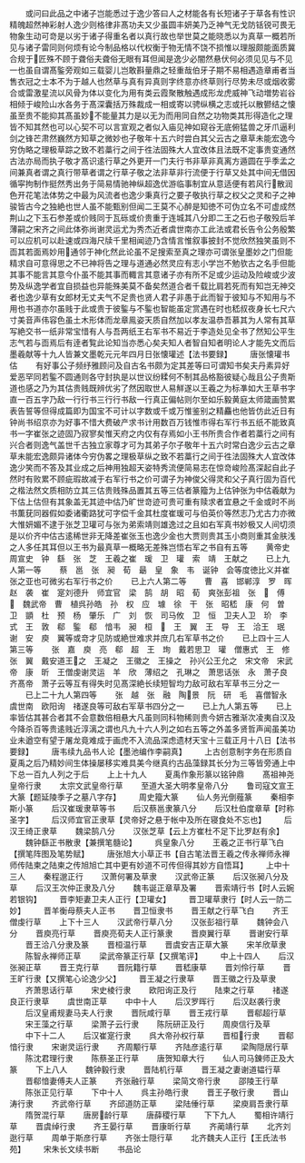 <!-- { "loadSidebar": true } -->
　　或问曰此品之中诸子岂能悉过于逸少答曰人之材能各有长短诸子于草各有性识精魄超然神彩射人逸少则格律非髙功夫又少虽圆丰妍美乃乏神气无戈防铦锐可畏无物象生动可竒是以劣于诸子得重名者以真行故也举世莫之能晓悉以为真草一概若所见与诸子雷同则何烦有论今制品格以代权衡于物无情不饶不损惟以理服颇能面质冀合规于匠殊不顾于聋俗夫聋俗无眼有耳但闻是逸少必闇然悬伏何必须见见与不见一也虽自谓髙鍳旁观如三载婴儿岂敢斟量鼎之轻重哉伯牙子期不易相遇造章甫者当售衣冠之士本不为于越人也然草与真有异真则字终意亦终草则行尽势未尽或烟收雾合或雷激星流以风骨为体以变化为用有类云霞聚散触遇成形龙虎威神飞动増势岩谷相倾于峻险山水各务于髙深囊括万殊裁成一相或寄以骋纵横之志或托以散鬰结之懐虽至贵不能抑其髙虽妙不能量其力是以无为而用同自然之功物类其形得造化之理皆不知其然也可以心契不可以言宣观之者似入庙见神如窥谷无底俯猛兽之牙爪逼利剑之锋芒肃然巍然方知草之微妙也子敬年十五六时尝白其父云古之章草未能宏逸今穷伪略之理极草踪之致不若藁行之间于徃法固殊大人宜改体且法既不定事贵变通然古法亦局而执子敬才髙识逺行草之外更开一门夫行书非草非真离方遁圆在乎季孟之间兼真者谓之真行带草者谓之行草子敬之法非草非行流便于行草又处其中间无借因循寜拘制作挺然秀出务于简易情驰神纵超逸优游临事制宜从意适便有若风行散润色开花笔法体势之中最为风流者也逸少秉真行之要子敬执行草之权父之灵和子之神骏皆古今之独絶也世人虽不能甄别但闻二王莫不心醉是知徳不可伪立名不可虚成然荆山之下玉石参差或价贱同于瓦砾或价贵重于连城其八分即二王之石也子敬殁后羊薄嗣之宋齐之间此体弥尚谢灵运尤为秀杰近者虞世南亦工此法或君长告令公务殷繁可以应机可以赴速或四海尺牍千里相闻迹乃含情言惟叙事披封不觉欣然独笑虽则不靣其若面焉妙用通邻于神化然此论虽不足搜索至真之理亦可谓张皇墨妙之门但能精求自可意得思之不已神将告之理与道通必然灵应有志小学岂不勉欤古之名手但能其事不能言其意今仆虽不能其事而輙言其意诸子亦有所不足或少运动及险峻或少波势及纵逸学者宜自损益也异能殊美莫不备矣然道合者千载比肩若死而有知岂无神交者也逸少草有女郎材无丈夫气不足贵也贤人君子非愚于此而智于彼知与不知用与不用也书道亦尔虽贱于此或贵于彼鍳与不鍳也智能虽定赏遇在时也嵇叔夜身长七尺六寸美音声伟容色虽土木形体而龙章鳯姿天质自然加以孝友温恭吾慕其为人常有其草写絶交书一纸非常宝惜有人与吾两纸王右军书不易近于李造处见全书了然知公平生志气若与靣焉后有逹者覧此论知当亦悉心矣夫知人者智自知者明论人才能先文而后墨羲献等十九人皆兼文墨乾元元年四月日张懐瓘述【法书要録】
　　唐张懐瓘书估
　　有好事公子频纾雅顾问及自古名书颇为定其差等曰可谓知书矣夫丹素异好爱恶罕同若鍳不圆通则各守封执是以世议纷糅何不制其品格豁彼疑心哉且公子贵斯道也感之乃为其估贵贱既辨优劣了然因取世人易觧遂以王羲之为标凖如大王草书字直一百五字乃敌一行行书三行行书敌一行真正偏帖则尔至如乐毅黄庭太师箴画赞累表告誓等但得成篇即为国宝不可计以字数或千或万惟鉴别之精麤也他皆仿此近日有钟尚书绍京亦为好事不惜大费破产求书计用数百万钱惟市得右军行书五纸不能致真书一字崔张之迹固乃寂寥矣惟天府之内仅有存焉如小王书所贵合作者若藁行之间有兴合者则逸气盖世千古独立家尊才可为其弟子尔子敬年十五六时常白逸少云古之章草未能宏逸颇异诸体今穷伪畧之理极草纵之致不若藁行之间于徃法固殊大人宜改体逸少笑而不答及其业成之后神用独超天姿特秀流便简易志在惊竒峻险髙深起自此子然时有败累不顾疵瑕故减于右军行书之价可谓子为神俊父得灵和父子真行固为百代之楷法然文质相防立其三估贵贱殊品置其五等三估者篆籀为上估钟张为中估羲献为下估上估但有其象盖无其迹中估乃旷世竒迹可贵可重有赎求者宜悬之千金或时不尚书薫莸同器假如委诸衢路犹可字偿千金其杜度崔瑗可与伯英价等然志乃尤古力亦微大惟妍媚不逮于张芝卫瓘可与张为弟索靖则雄逸过之且如右军真书妙极又人间切须是以价齐中估古逺稀世非无降差崔张玉也逸少金也大贾则贵其玉小商则重其金肤浅之人多任其耳但以王书为最真草一概略无差殊岂悟右军之书自有五等
　　黄帝史　周宣史　钟　繇　张　芝　王羲之崔　瑗　卫　瓘　索　靖　王献之
　　已上九人第一等
　　蔡　邕　张　昶　荀　朂　皇　象　韦　诞钟　会等度徳比义并崔张之亚也可微劣右军行书之价
　　已上六人第二等
　　曹　喜　邯郸淳　罗　晖　赵　袭　崔　寔刘德升　师宜官　梁　鹄　胡　昭　荀　爽张彭祖　张　　傅　　魏武帝　曹　植呉孙皓　孙　权　应　璩　徐　干　张　昭嵇　康　何　曽　卫　顗　杜　预　杨　肇乐　广　刘　恢　司马攸　卫　恒　卫夫人卫　玠　李　式　王　敦　郗　鍳　郗　愔韦　昶　桓　　王　翼　王　导　王　洽王　珉　谢　安　庾　翼等或竒才见防或絶世难求并庶几右军草书之价
　　已上四十三人第三等
　　张　嘉　庾　亮　郗　超　王　珣　戴若思卫　瓘　僧惠式　王　修　张　翼　戴安道王之　王凝之　王徽之　王操之　孙兴公王允之　宋文帝　宋武帝　康　昕　王僧虔谢灵运　羊　欣　薄绍之　孔琳之　萧思话张　永　萧子良　齐髙帝　萧子云等互有得失时见髙深絶长续短智均力敌可敌右军草书三分之一
　　已上二十九人第四等
　　张　越　张　融　陶景　阮　研　毛　喜僧智永　虞世南　欧阳询　禇遂良等可敌右军草书四分之一
　　已上九人第五等
　　已上率皆估其甚合者其不会意数倍相悬大凡虽则同科物稀则贵今妍古雅渐次凌夷自汉及今降杀百等贵逺贱近淳漓之谓也凡九十六人列之如右五等之外盖多贤哲声闻虽美功业未遒空有望于屠龙竟难成于画虎不入流品深虑遗材天宝十三载正月十八日【法书要録】
　　唐韦续九品书人论【墨池编作李嗣真】
　　上古创意制字务在形质自夏禹之后乃精妙间生体操屡移实难具美今继真约古品藻録其长分为三等皆旁通上中下总一百九人列之于后
　　上上十九人
　　夏禹作象形篆以铭钟鼎
　　髙祖神尧皇帝行隶
　　太宗文武皇帝行草
　　至道大圣大明孝皇帝八分
　　鲁司寇文宣王大篆【题延陵季子之墓八字存】
　　周史籀大篆
　　仙人务光倒薤篆
　　秦相李斯小篆
　　后汉崔瑗隶草等书
　　后汉蔡邕隶篆八分
　　后汉杜伯度章草【时称圣字】
　　后汉师宜官正隶草【灵帝好之悬于帐中及所在寝食处不忘也】
　　后汉王绮正隶草
　　魏梁鹄八分
　　汉张芝草【云上方崔杜不足下比罗赵有余】
　　魏钟繇正书散隶【兼撰笔髓论】
　　呉皇象八分
　　王羲之正书行草飞白【撰笔阵图及笔势赋】
　　唐张旭大小草正书【自古笔法晋王羲之传永禅师永禅师传陆柬之陆柬之传旭旭亡其中更有妙道不可传但得其妙方自悟耳】
　　上中十三人
　　秦程邈正行
　　汉萧何署及草隶
　　汉武帝正篆
　　后汉张昶八分及草
　　后汉王次仲正隶及八分
　　魏韦诞正章草及署
　　晋索靖行书【时人云婉若银钩】
　　晋李矩妻卫夫人正行【卫瓘女】
　　晋卫瓘草隶行【时人云一防二妙】
　　晋羊衡母蔡夫人正书
　　晋卫恒隶书
　　晋王献之行草飞白
　　齐王僧虔行草
　　上下十三人
　　汉武帝行草八分
　　汉张彭祖行草
　　魏钟会八分
　　晋庾亮行草
　　晋庾亮荀夫人正行篆隶
　　晋庾翼行草
　　晋谢安行草
　　晋王洽八分隶及篆
　　晋桓温行草
　　晋虞安吉正草大篆
　　宋羊欣草隶
　　陈智永禅师正草
　　梁武帝篆正行草【又撰笔评】
　　中上十四人
　　后汉张昶正草
　　晋王克行草
　　晋阮籍行草
　　晋嵇康草
　　晋刘伶行草
　　晋王旷行隶【又撰笔心论逸少父】
　　晋王凝之行隶草
　　晋王徽之行及草隶
　　齐萧思话行草
　　宋史棱行隶
　　欧阳询正及行
　　陆柬之行草
　　禇遂良正行隶草
　　虞世南正草
　　中中十人
　　后汉罗晖行
　　后汉赵袭行隶
　　后汉皇甫规妻马夫人行隶
　　晋阮咸行草
　　晋王戎行草
　　晋郗超行草
　　宋王藻之行草
　　梁萧子云行隶
　　陈阮研正及行
　　周庾信行及草
　　中下十二人
　　后汉崔寔行隶
　　呉大帝孙权行草
　　晋桓行隶
　　晋郗愔行隶
　　宋谢灵运行隶
　　齐周颙行草
　　齐陆彦逺行草
　　梁陶隠居行草
　　陈沈君理行隶
　　陈蔡圣正行草
　　唐贺知章大行
　　仙人司马錬师正及大篆
　　下上八人
　　魏钟毅行隶
　　晋陆机行草
　　晋王凝之妻谢道韫行草
　　晋郗愔妻傅夫人正篆
　　齐张融行草
　　梁简文帝行隶
　　邵陵王行草
　　陈张正见行草
　　下中十人
　　呉主孙皓行隶
　　晋王子敬行隶
　　晋山涛行隶
　　齐武帝行草
　　齐邱道防正草
　　梁陆倕行草
　　梁庾肩吾隶行草
　　隋贺混行草
　　唐房龄行草
　　唐薛稷行草
　　下下九人
　　蜀相许靖行草
　　晋虞绰行隶
　　齐王晏行草
　　晋康昕行草
　　齐蔺靖行草
　　北齐刘逖行草
　　周单于斯彦行草
　　齐张士隠行草
　　北齐魏夫人正行【王氏法书苑】
　　宋朱长文续书断
　　书品论
